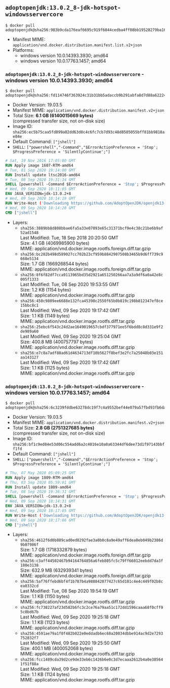 ## `adoptopenjdk:13.0.2_8-jdk-hotspot-windowsservercore`

```console
$ docker pull adoptopenjdk@sha256:983b9cda176eaf6695c919f6844cedba4ff08bb19528279ba16e28bdb09b6be7
```

-	Manifest MIME: `application/vnd.docker.distribution.manifest.list.v2+json`
-	Platforms:
	-	windows version 10.0.14393.3930; amd64
	-	windows version 10.0.17763.1457; amd64

### `adoptopenjdk:13.0.2_8-jdk-hotspot-windowsservercore` - windows version 10.0.14393.3930; amd64

```console
$ docker pull adoptopenjdk@sha256:fd114746f363924c31b31bb5adaccb9b291abfa8d7d88a622248a9632a300533
```

-	Docker Version: 19.03.5
-	Manifest MIME: `application/vnd.docker.distribution.manifest.v2+json`
-	Total Size: **6.1 GB (6140015669 bytes)**  
	(compressed transfer size, not on-disk size)
-	Image ID: `sha256:ec5b75caa5fd899a02dd63d8c4c6fc7cb7d93c48d8505055bff81bb9818ae84e`
-	Default Command: `["jshell"]`
-	`SHELL`: `["powershell","-Command","$ErrorActionPreference = 'Stop'; $ProgressPreference = 'SilentlyContinue';"]`

```dockerfile
# Sat, 19 Nov 2016 17:05:00 GMT
RUN Apply image 1607-RTM-amd64
# Tue, 01 Sep 2020 19:14:00 GMT
RUN Install update ltsc2016-amd64
# Tue, 08 Sep 2020 19:31:34 GMT
SHELL [powershell -Command $ErrorActionPreference = 'Stop'; $ProgressPreference = 'SilentlyContinue';]
# Wed, 09 Sep 2020 18:11:05 GMT
ENV JAVA_VERSION=jdk-13.0.2+8
# Wed, 09 Sep 2020 18:14:19 GMT
RUN Write-Host ('Downloading https://github.com/AdoptOpenJDK/openjdk13-binaries/releases/download/jdk-13.0.2%2B8/OpenJDK13U-jdk_x64_windows_hotspot_13.0.2_8.msi ...');         [Net.ServicePointManager]::SecurityProtocol = [Net.SecurityProtocolType]::Tls12;         wget https://github.com/AdoptOpenJDK/openjdk13-binaries/releases/download/jdk-13.0.2%2B8/OpenJDK13U-jdk_x64_windows_hotspot_13.0.2_8.msi -O 'openjdk.msi';         Write-Host ('Verifying sha256 (422a4ce0668df53cd891ea38e6c472941893b26c9eb4121787d7c1eee123abee) ...');         if ((Get-FileHash openjdk.msi -Algorithm sha256).Hash -ne '422a4ce0668df53cd891ea38e6c472941893b26c9eb4121787d7c1eee123abee') {                 Write-Host 'FAILED!';                 exit 1;         };                 New-Item -ItemType Directory -Path C:\temp | Out-Null;                 Write-Host 'Installing using MSI ...';         Start-Process -FilePath "msiexec.exe" -ArgumentList '/i', 'openjdk.msi', '/L*V', 'C:\temp\OpenJDK.log',         '/quiet', 'ADDLOCAL=FeatureEnvironment,FeatureJarFileRunWith,FeatureJavaHome' -Wait -Passthru;         Write-Host 'Removing openjdk.msi ...';         Remove-Item openjdk.msi -Force;         Remove-Item -Path C:\temp -Recurse | Out-Null;
# Wed, 09 Sep 2020 18:14:20 GMT
CMD ["jshell"]
```

-	Layers:
	-	`sha256:3889bb8d808bbae6fa5a33e07093e65c31371bcf9e4c38c21be6b9af52ad1548`  
		Last Modified: Tue, 18 Sep 2018 20:20:50 GMT  
		Size: 4.1 GB (4069985900 bytes)  
		MIME: application/vnd.docker.image.rootfs.foreign.diff.tar.gzip
	-	`sha256:bc202b498d589027cc702b23cf959b8842907508b3465b9d6ff739c9668e5134`  
		Size: 1.7 GB (1669268544 bytes)  
		MIME: application/vnd.docker.image.rootfs.foreign.diff.tar.gzip
	-	`sha256:8f6f82df7cca9113965bd35d2921a651250266aa7a3a9df6a0a42e8c005f1333`  
		Last Modified: Tue, 08 Sep 2020 19:53:55 GMT  
		Size: 1.2 KB (1154 bytes)  
		MIME: application/vnd.docker.image.rootfs.diff.tar.gzip
	-	`sha256:450c9809ee6688e132fca45390c2550f65b0b819c198b812347ef8ce15bbc8c1`  
		Last Modified: Wed, 09 Sep 2020 19:17:42 GMT  
		Size: 1.1 KB (1149 bytes)  
		MIME: application/vnd.docker.image.rootfs.diff.tar.gzip
	-	`sha256:25ebc6f543c24d2ae1649019657cbdf377971ee5f6bdd8c8d331e9f2de989a60`  
		Last Modified: Wed, 09 Sep 2020 19:25:04 GMT  
		Size: 400.8 MB (400757797 bytes)  
		MIME: application/vnd.docker.image.rootfs.diff.tar.gzip
	-	`sha256:e7c8a7adf88ad61d4634713df10b5627f8bef3e2fc7a25048b03e151aa143127`  
		Last Modified: Wed, 09 Sep 2020 19:17:42 GMT  
		Size: 1.1 KB (1125 bytes)  
		MIME: application/vnd.docker.image.rootfs.diff.tar.gzip

### `adoptopenjdk:13.0.2_8-jdk-hotspot-windowsservercore` - windows version 10.0.17763.1457; amd64

```console
$ docker pull adoptopenjdk@sha256:6c3239fddbe63278dc19f7c4a9552bef44e079a57fbd93fb6dae591788ea5afe
```

-	Docker Version: 19.03.5
-	Manifest MIME: `application/vnd.docker.distribution.manifest.v2+json`
-	Total Size: **2.8 GB (2751327685 bytes)**  
	(compressed transfer size, not on-disk size)
-	Image ID: `sha256:bf1c9ed84e53d06c554add6a2c4816e10a8a63344df6dee73d1f97143bbff1fd`
-	Default Command: `["jshell"]`
-	`SHELL`: `["powershell","-Command","$ErrorActionPreference = 'Stop'; $ProgressPreference = 'SilentlyContinue';"]`

```dockerfile
# Thu, 07 May 2020 05:09:25 GMT
RUN Apply image 1809-RTM-amd64
# Thu, 03 Sep 2020 05:59:01 GMT
RUN Install update 1809-amd64
# Tue, 08 Sep 2020 19:36:31 GMT
SHELL [powershell -Command $ErrorActionPreference = 'Stop'; $ProgressPreference = 'SilentlyContinue';]
# Wed, 09 Sep 2020 18:14:31 GMT
ENV JAVA_VERSION=jdk-13.0.2+8
# Wed, 09 Sep 2020 18:17:05 GMT
RUN Write-Host ('Downloading https://github.com/AdoptOpenJDK/openjdk13-binaries/releases/download/jdk-13.0.2%2B8/OpenJDK13U-jdk_x64_windows_hotspot_13.0.2_8.msi ...');         [Net.ServicePointManager]::SecurityProtocol = [Net.SecurityProtocolType]::Tls12;         wget https://github.com/AdoptOpenJDK/openjdk13-binaries/releases/download/jdk-13.0.2%2B8/OpenJDK13U-jdk_x64_windows_hotspot_13.0.2_8.msi -O 'openjdk.msi';         Write-Host ('Verifying sha256 (422a4ce0668df53cd891ea38e6c472941893b26c9eb4121787d7c1eee123abee) ...');         if ((Get-FileHash openjdk.msi -Algorithm sha256).Hash -ne '422a4ce0668df53cd891ea38e6c472941893b26c9eb4121787d7c1eee123abee') {                 Write-Host 'FAILED!';                 exit 1;         };                 New-Item -ItemType Directory -Path C:\temp | Out-Null;                 Write-Host 'Installing using MSI ...';         Start-Process -FilePath "msiexec.exe" -ArgumentList '/i', 'openjdk.msi', '/L*V', 'C:\temp\OpenJDK.log',         '/quiet', 'ADDLOCAL=FeatureEnvironment,FeatureJarFileRunWith,FeatureJavaHome' -Wait -Passthru;         Write-Host 'Removing openjdk.msi ...';         Remove-Item openjdk.msi -Force;         Remove-Item -Path C:\temp -Recurse | Out-Null;
# Wed, 09 Sep 2020 18:17:06 GMT
CMD ["jshell"]
```

-	Layers:
	-	`sha256:4612f6d0b889cad0ed0292fae3a0b0c8a9e49aff6dea8eb049b2386d9b07986f`  
		Size: 1.7 GB (1718332879 bytes)  
		MIME: application/vnd.docker.image.rootfs.foreign.diff.tar.gzip
	-	`sha256:c3aff44502467b94164764856a6feb805fc5c79ff66012eebdd7da3f180e3138`  
		Size: 632.9 MB (632939341 bytes)  
		MIME: application/vnd.docker.image.rootfs.foreign.diff.tar.gzip
	-	`sha256:5af76ffebd6bf4f1b787b4a988842077427c65d101c4e4c449f02b8cea0332cd`  
		Last Modified: Tue, 08 Sep 2020 19:54:19 GMT  
		Size: 1.1 KB (1150 bytes)  
		MIME: application/vnd.docker.image.rootfs.diff.tar.gzip
	-	`sha256:fc738227af23d582b6fc3c2ce76a79aa51c172dd1596caaa68f0cff95c0bd67b`  
		Last Modified: Wed, 09 Sep 2020 19:25:18 GMT  
		Size: 1.1 KB (1123 bytes)  
		MIME: application/vnd.docker.image.rootfs.diff.tar.gzip
	-	`sha256:4591ae79a1f0f482b022e0eddadb6ec68a20034dbbe914ac9d2e7293752832f7`  
		Last Modified: Wed, 09 Sep 2020 19:25:50 GMT  
		Size: 400.1 MB (400052068 bytes)  
		MIME: application/vnd.docker.image.rootfs.diff.tar.gzip
	-	`sha256:fcc1489cda39d2ce9de33eb6c1426b6e0c3d7ecaaa2612b4a0e385641f51f88a`  
		Last Modified: Wed, 09 Sep 2020 19:25:18 GMT  
		Size: 1.1 KB (1124 bytes)  
		MIME: application/vnd.docker.image.rootfs.diff.tar.gzip

